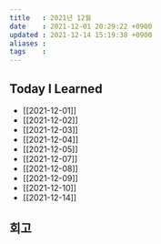 ```yaml
---
title   : 2021년 12월
date    : 2021-12-01 20:29:22 +0900
updated : 2021-12-14 15:19:38 +0900
aliases : 
tags    : 
---
```

## Today I Learned
- [[2021-12-01]]
- [[2021-12-02]]
- [[2021-12-03]]
- [[2021-12-04]]
- [[2021-12-05]]
- [[2021-12-07]]
- [[2021-12-08]]
- [[2021-12-09]]
- [[2021-12-10]]
- [[2021-12-14]]

## 회고
